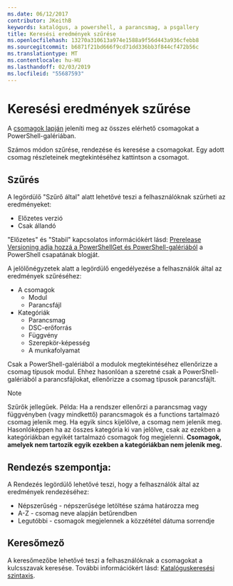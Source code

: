 ```yaml
---
ms.date: 06/12/2017
contributor: JKeithB
keywords: katalógus, a powershell, a parancsmag, a psgallery
title: Keresési eredmények szűrése
ms.openlocfilehash: 13270a310613a974e1588a9f56d443a936cfebb8
ms.sourcegitcommit: b6871f21bd666f9cd71dd336bb3f844cf472b56c
ms.translationtype: MT
ms.contentlocale: hu-HU
ms.lasthandoff: 02/03/2019
ms.locfileid: "55687593"
---
```

# <a name="filtering-search-results"></a>Keresési eredmények szűrése

A [csomagok lapján](https://www.powershellgallery.com/packages) jeleníti meg az összes elérhető csomagokat a PowerShell-galériában.

Számos módon szűrése, rendezése és keresése a csomagokat.
Egy adott csomag részleteinek megtekintéséhez kattintson a csomagot.

## <a name="filter-by"></a>Szűrés

A legördülő "Szűrő által" alatt lehetővé teszi a felhasználóknak szűrheti az eredményeket:
- Előzetes verzió
- Csak állandó

"Előzetes" és "Stabil" kapcsolatos információkért lásd: [Prerelease Versioning adja hozzá a PowerShellGet és PowerShell-galériából](https://blogs.msdn.microsoft.com/powershell/2017/12/05/prerelease-versioning-added-to-powershellget-and-powershell-gallery/) a PowerShell csapatának blogját.

A jelölőnégyzetek alatt a legördülő engedélyezése a felhasználók által az eredmények szűréséhez:
- A csomagok
  - Modul
  - Parancsfájl
- Kategóriák
  - Parancsmag
  - DSC-erőforrás
  - Függvény
  - Szerepkör-képesség
  - A munkafolyamat

Csak a PowerShell-galériából a modulok megtekintéséhez ellenőrizze a csomag típusok modul.
Ehhez hasonlóan a szeretné csak a PowerShell-galériából a parancsfájlokat, ellenőrizze a csomag típusok parancsfájlt.

> [!NOTE]
> Szűrők jellegűek.
> Példa: Ha a rendszer ellenőrzi a parancsmag vagy függvényben (vagy mindkettő) parancsmagok és a functions tartalmazó csomag jelenik meg.
> Ha egyik sincs kijelölve, a csomag nem jelenik meg.
> Hasonlóképpen ha az összes kategória ki van jelölve, csak az ezekben a kategóriákban egyikét tartalmazó csomagok fog megjelenni.
> **Csomagok, amelyek nem tartozik egyik ezekben a kategóriákban nem jelenik meg.**

## <a name="sort-by"></a>Rendezés szempontja:

A Rendezés legördülő lehetővé teszi, hogy a felhasználók által az eredmények rendezéséhez:
- Népszerűség - népszerűsége letöltése száma határozza meg
- A-Z - csomag neve alapján betűrendben
- Legutóbbi - csomagok megjelennek a közzététel dátuma sorrendje

## <a name="search-box"></a>Keresőmező

A keresőmezőbe lehetővé teszi a felhasználóknak a csomagokat a kulcsszavak keresése.
További információkért lásd: [Katalóguskeresési szintaxis](search-syntax.md).
